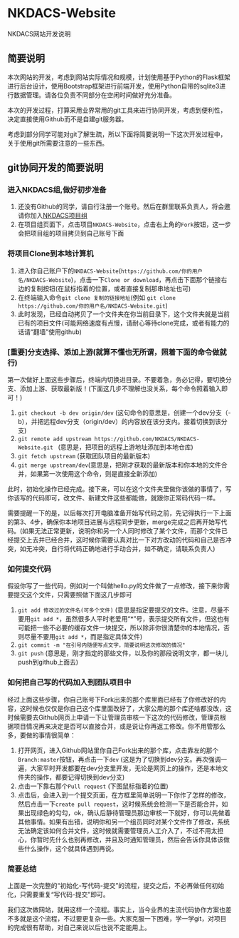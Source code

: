 # NKDACS-Website
NKDACS网站开发说明

## 简要说明
本次网站的开发，考虑到网站实际情况和规模，计划使用基于Python的Flask框架进行后台设计，使用Bootstrap框架进行前端开发，使用Python自带的sqlite3进行数据管理。请各位负责不同部分在空闲时间做好充分准备。

本次的开发过程，打算采用业界常用的git工具来进行协同开发，考虑到便利性，决定直接使用Github而不是自建git服务器。

考虑到部分同学可能对git了解生疏，所以下面将简要说明一下这次开发过程中，关于使用git所需要注意的一些东西。

## git协同开发的简要说明

### 进入NKDACS组,做好初步准备
1. 还没有Github的同学，请自行注册一个账号。然后在群里联系负责人，将会邀请你加入[NKDACS项目组](https://github.com/NKDACS)
2. 在项目组页面下，点击项目`NKDACS-Website`，点击右上角的`Fork`按钮，这一步会把项目组的项目拷贝到自己账号下面

### 将项目Clone到本地计算机
1. 进入你自己账户下的`NKDACS-Website`(`https://github.com/你的用户名/NKDACS-Website`)，点击一下`Clone or download`，再点击下面那个链接右边的复制按钮(在鼠标指着的位置，或者直接复制那串地址也可)
2. 在终端输入命令`git clone 复制的链接地址`(例如 `git clone https://github.com/你的用户名/NKDACS-Website.git`)
3. 此时发现，已经自动拷贝了一个文件夹在你当前目录下，这个文件夹就是当前已有的项目文件(可能网络速度有点慢，请耐心等待clone完成，或者有能力的话请“翻墙”使用github)

### [重要]分支选择、添加上游(就算不懂也无所谓，照着下面的命令做就行)
第一次做好上面这些步骤后，终端内切换进目录。不要着急，务必记得，要切换分支、添加上游、获取最新版！(下面这几步不理解也没关系，每个命令照着输入即可！)

1. `git checkout -b dev origin/dev` (这句命令的意思是，创建一个dev分支（-b），并把远程dev分支（origin/dev）的内容放在该分支内。接着切换到该分支)
2. `git remote add upstream https://github.com/NKDACS/NKDACS-Website.git ` (意思是，把项目的远程上游地址添加到本地仓库)
3. `git fetch upstream` (获取团队项目的最新版本)
4. `git merge upstream/dev`(意思是，把刚才获取的最新版本和你本地的文件合并，如果第一次使用这个命令，则是直接全新添加)

此时，初始化操作已经完成。接下来，可以在这个文件夹里做你该做的事情了，写你该写的代码即可，改文件、新建文件这些都能做，就跟你正常码代码一样。

需要提醒一下的是，以后每次打开电脑准备开始写代码之前，先记得执行一下上面的第3、4步，确保你本地项目进展与远程同步更新，merge完成之后再开始写代码。(如果无法正常更新，说明你和另一个人同时修改了某个文件，而那个文件已经提交上去并已经合并，这时候你需要认真对比一下对方改动的代码和自己是否冲突，如无冲突，自行将代码正确地进行手动合并，如不确定，请联系负责人)

### 如何提交代码
假设你写了一些代码，例如对一个叫做hello.py的文件做了一点修改，接下来你需要提交这个文件，只需要照做下面这几步即可

1. `git add 修改过的文件名(可多个文件)` (意思是指定要提交的文件。注意，尽量不要用`git add *`，虽然很多人平时老爱用“*”号，表示提交所有文件，但这也有可能把一些不必要的缓存文件一块提交，所以除非你很清楚你的本地情况，否则尽量不要用`git add *`，而是指定具体文件)
2. `git commit -m "在引号内随便写点文字，简要说明这次修改的情况"`
3. `git push`   (意思是，刚才指定的那些文件，以及你的那段说明文字，都一块儿push到github上面去)

### 如何把自己写的代码加入到团队项目中
经过上面这些步骤，你自己账号下Fork出来的那个库里面已经有了你修改好的内容，这时候也仅仅是你自己这个库里面改好了，大家公用的那个库还啥都没改，这时候需要去Github网页上申请一下让管理员审核一下这次的代码修改，管理员根据项目情况再来决定是否可以直接合并，或是说让你再返工修改。你不用管那么多，要做的事情很简单：

1. 打开网页，进入Github网站里你自己Fork出来的那个库，点击靠左的那个`Branch:master`按钮，再点击一下`dev` (这是为了切换到dev分支。再次强调一遍，大家平时开发都要在dev分支里开发，无论是网页上的操作，还是本地文件夹的操作，都要记得切换到dev分支)
2. 点击一下靠右那个`Pull request` (下图鼠标指着的位置)
3. 点击后，会进入到一个提交页面，在方框里简单说明一下你作了怎样的修改，然后点击一下`create pull request`，这时候系统会检测一下是否能合并，如果出现绿色的勾勾，ok，确认后静待管理员那边审核一下就好，你可以先做着其他事情。如果有出错，说明你和另一个组员同时对某个文件作了修改，系统无法确定该如何合并文件，这时候就需要管理员人工介入了，不过不用太担心，你暂时先什么也别再修改，并且及时通知管理员，然后会告诉你具体该做些什么操作，这个就具体遇到再说。

### 简要总结
上面是一次完整的“初始化-写代码-提交”的流程，提交之后，不必再做任何初始化，只需要重复“写代码-提交”即可。

我们这次做网站，就用这样一个流程。事实上，当今业界的主流代码协作方案也差不多就是这个流程，不过要更复杂一些。大家克服一下困难，学一学git，对项目的完成很有帮助，对自己来说以后也说不定能用上。
